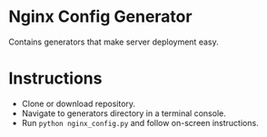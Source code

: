 # Nginx Config Generator
Contains generators that make server deployment easy.

# Instructions
- Clone or download repository.
- Navigate to generators directory in a terminal console.
- Run `python nginx_config.py` and follow on-screen instructions.
